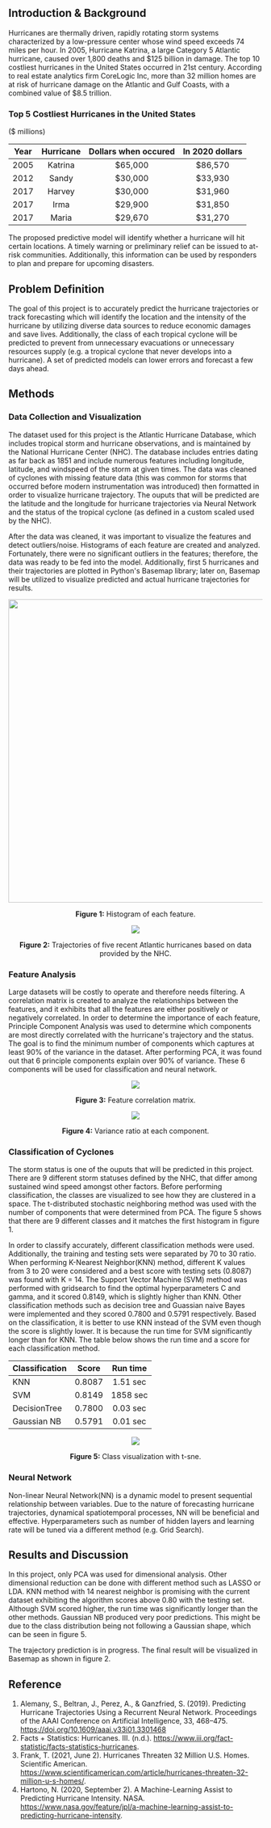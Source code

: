 ## Introduction & Background
Hurricanes are thermally driven, rapidly rotating storm systems characterized by a low-pressure center whose wind speed exceeds 74 miles per hour. In 2005, Hurricane Katrina, a large Category 5 Atlantic hurricane, caused over 1,800 deaths and $125 billion in damage. The top 10 costliest hurricanes in the United States occurred in 21st century. According to real estate analytics firm CoreLogic Inc, more than 32 million homes are at risk of hurricane damage on the Atlantic and Gulf Coasts, with a combined value of $8.5 trillion.  

### Top 5 Costliest Hurricanes in the United States
($ millions)

|Year|Hurricane|Dollars when occured|In 2020 dollars|
|----|:---------:|:--------------------:|:---------------:|
|2005| Katrina |       $65,000      |    $86,570    |
|2012| Sandy   |       $30,000      |    $33,930    |
|2017| Harvey  |       $30,000      |    $31,960    |
|2017| Irma    |       $29,900      |    $31,850    |
|2017| Maria   |       $29,670      |    $31,270    |

The proposed predictive model will identify whether a hurricane will hit certain locations. A timely warning or preliminary relief can be issued to at-risk communities. Additionally, this information can be used by responders to plan and prepare for upcoming disasters.

## Problem Definition
The goal of this project is to accurately predict the hurricane trajectories or track forecasting which will identify the location and the intensity of the hurricane by utilizing diverse data sources to reduce economic damages and save lives. Additionally, the class of each tropical cyclone will be predicted to prevent from unnecessary evacuations or unnecessary resources supply (e.g. a tropical cyclone that never develops into a hurricane). A set of predicted models can lower errors and forecast a few days ahead.

## Methods
### Data Collection and Visualization
The dataset used for this project is the Atlantic Hurricane Database, which includes tropical storm and hurricane observations, and is maintained by the National Hurricane Center (NHC). The database includes entries dating as far back as 1851 and include numerous features including longitude, latitude, and windspeed of the storm at given times. The data was cleaned of cyclones with missing feature data (this was common for storms that occurred before modern instrumentation was introduced) then formatted in order to visualize hurricane trajectory. The ouputs that will be predicted are the latitude and the longitude for hurricane trajectories via Neural Network and the status of the tropical cyclone (as defined in a custom scaled used by the NHC).

After the data was cleaned, it was important to visualize the features and detect outliers/noise. Histograms of each feature are created and analyzed. Fortunately, there were no significant outliers in the features; therefore, the data was ready to be fed into the model. Additionally, first 5 hurricanes and their trajectories are plotted in Python's Basemap library; later on, Basemap will be utilized to visualize predicted and actual hurricane trajectories for results.

<p align="center">
<img src="images/feature_histogram.JPG" width="600">
</p>
<p align="center"><b>Figure 1:</b> Histogram of each feature.</p>

<p align="center">
<img src="images/hurricane_trajectories.jpg">
</p>
<p align="center"><b>Figure 2:</b> Trajectories of five recent Atlantic hurricanes based on data provided by the NHC.</p>

### Feature Analysis
Large datasets will be costly to operate and therefore needs filtering. A correlation matrix is created to analyze the relationships between the features, and it exhibits that all the features are either positively or negatively correlated. In order to determine the importance of each feature, Principle Component Analysis was used to determine which components are most directly correlated with the hurricane's trajectory and the status. The goal is to find the minimum number of components which captures at least 90% of the variance in the dataset. After performing PCA, it was found out that 6 principle components explain over 90% of variance. These 6 components will be used for classification and neural network.  

<p align="center">
<img src="images/corr_features.jpg">
</p>
<p align="center"><b>Figure 3:</b> Feature correlation matrix.</p>

<p align="center">
<img src="images/pca_analysis.jpg">
</p>
<p align="center"><b>Figure 4:</b> Variance ratio at each component.</p>

### Classification of Cyclones
The storm status is one of the ouputs that will be predicted in this project. There are 9 different storm statuses defined by the NHC, that differ among sustained wind speed amongst other factors. Before performing classification, the classes are visualized to see how they are clustered in a space. The t-distributed stochastic neighboring method was used with the number of components that were determined from PCA. The figure 5 shows that there are 9 different classes and it matches the first histogram in figure 1.

In order to classify accurately, different classification methods were used. Additionally, the training and testing sets were separated by 70 to 30 ratio. When performing K-Nearest Neighbor(KNN) method, different K values from 3 to 20 were considered and a best score with testing sets (0.8087) was found with K = 14. The Support Vector Machine (SVM) method was performed with gridsearch to find the optimal hyperparameters C and gamma, and it scored 0.8149, which is slightly higher than KNN. Other classification methods such as decision tree and Guassian naive Bayes were implemented and they scored 0.7800 and 0.5791 respectively. Based on the classification, it is better to use KNN instead of the SVM even though the score is slightly lower. It is because the run time for SVM significantly longer than for KNN. The table below shows the run time and a score for each classification method.

|Classification|Score |Run time|
|--------------|:------:|:--------:|
|      KNN     |0.8087|1.51 sec|
|      SVM     |0.8149|1858 sec|
| DecisionTree |0.7800|0.03 sec|
|  Gaussian NB |0.5791|0.01 sec|

<p align="center">
<img src="images/t-sne.JPG">
</p>
<p align="center"><b>Figure 5:</b> Class visualization with t-sne.</p>

### Neural Network
Non-linear Neural Network(NN) is a dynamic model to present sequential relationship between variables. Due to the nature of forecasting hurricane trajectories, dynamical spatiotemporal processes, NN will be beneficial and effective. Hyperparameters such as number of hidden layers and learning rate will be tuned via a different method (e.g. Grid Search).

## Results and Discussion
In this project, only PCA was used for dimensional analysis. Other dimensional reduction can be done with different method such as LASSO or LDA. KNN method with 14 nearest neighbor is promising with the current dataset exhibiting the algorithm scores above 0.80 with the testing set. Although SVM scored higher, the run time was significantly longer than the other methods. Gaussian NB produced very poor predictions. This might be due to the class distribution being not following a Gaussian shape, which can be seen in figure 5.

The trajectory prediction is in progress. The final result will be visualized in Basemap as shown in figure 2.

## Reference
1. Alemany, S., Beltran, J., Perez, A., &amp; Ganzfried, S. (2019). Predicting Hurricane Trajectories Using a Recurrent Neural Network. Proceedings of the AAAI Conference on Artificial Intelligence, 33, 468–475. https://doi.org/10.1609/aaai.v33i01.3301468 
2. Facts + Statistics: Hurricanes. III. (n.d.). https://www.iii.org/fact-statistic/facts-statistics-hurricanes.
3. Frank, T. (2021, June 2). Hurricanes Threaten 32 Million U.S. Homes. Scientific American. https://www.scientificamerican.com/article/hurricanes-threaten-32-million-u-s-homes/.
4. Hartono, N. (2020, September 2). A Machine-Learning Assist to Predicting Hurricane Intensity. NASA. https://www.nasa.gov/feature/jpl/a-machine-learning-assist-to-predicting-hurricane-intensity.
